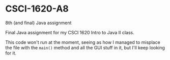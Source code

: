 # CSCI-1620-A8
8th (and final) Java assignment

Final Java assignment for my CSCI 1620 Intro to Java II class.

This code won't run at the moment, seeing as how I managed to misplace the file with the `main()` method and all the GUI stuff in it, but I'll keep looking for it.
